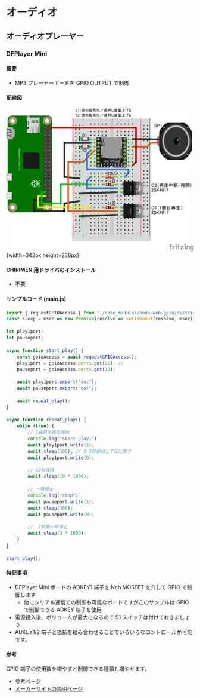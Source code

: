 # オーディオ

## オーディオプレーヤー

### DFPlayer Mini

#### 概要

* MP3 プレーヤーボードを GPIO OUTPUT で制御

#### 配線図

![](./DFPlayer.png "schematic"){width=343px height=238px}

#### CHIRIMEN 用ドライバのインストール

- 不要

#### サンプルコード (main.js)

```javascript
import { requestGPIOAccess } from "./node_modules/node-web-gpio/dist/index.js";
const sleep = msec => new Promise(resolve => setTimeout(resolve, msec));

let play1port;
let pauseport;

async function start_play() {
    const gpioAccess = await requestGPIOAccess();
    play1port = gpioAccess.ports.get(26); // 
    pauseport = gpioAccess.ports.get(19);

    await play1port.export("out");
    await pauseport.export("out");

    await repeat_play();
}

async function repeat_play() {
    while (true) {
        // 1曲目を再生開始
        console.log("start play1")
        await play1port.write(1);
        await sleep(300); // 0.3秒保持して元に戻す
        await play1port.write(0);

        // 10秒保持
        await sleep(10 * 1000);

        // 一時停止
        console.log("stop")
        await pauseport.write(1);
        await sleep(300);
        await pauseport.write(0);

        //  3秒間一時停止
        await sleep(3 * 1000);
    }
}

start_play();
```

#### 特記事項

* DFPlayer Mini ボードの ADKEY1 端子を Nch MOSFET を介して GPIO で制御します
  * 他にシリアル通信での制御も可能なボードですがこのサンプルは GPIO で制御できる ADKEY 端子を使用
* 電源投入後、ボリュームが最大になるので S1 スイッチは付けておきましょう
* ADKEY1/2 端子と抵抗を組み合わせることでいろいろなコントロールが可能です。

#### 参考

GPIO 端子の使用数を増やすと制御できる種類も増やせます。

* [参考ページ](https://chitakekoubou.blogspot.com/p/dfplayeradkeyio.html)
* [メーカーサイトの説明ページ](https://wiki.dfrobot.com/DFPlayer_Mini_SKU_DFR0299)
